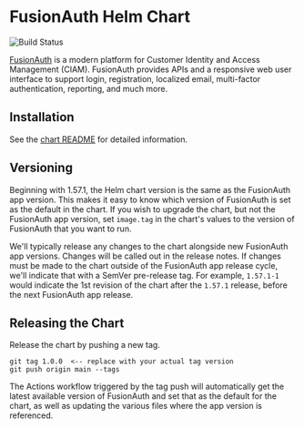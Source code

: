 # FusionAuth Helm Chart

![Build Status](https://github.com/FusionAuth/charts/actions/workflows/release.yml/badge.svg)

[FusionAuth](https://fusionauth.io/) is a modern platform for Customer Identity and Access Management (CIAM). FusionAuth provides APIs and a responsive web user interface to support login, registration, localized email, multi-factor authentication, reporting, and much more.

## Installation

See the [chart README](chart/README.md) for detailed information.

## Versioning

Beginning with 1.57.1, the Helm chart version is the same as the FusionAuth app version. This makes it easy to know which version of FusionAuth is set as the default in the chart. If you wish to upgrade the chart, but not the FusionAuth app version, set `image.tag` in the chart's values to the version of FusionAuth that you want to run.

We'll typically release any changes to the chart alongside new FusionAuth app versions. Changes will be called out in the release notes. If changes must be made to the chart outside of the FusionAuth app release cycle, we'll indicate that with a SemVer pre-release tag. For example, `1.57.1-1` would indicate the 1st revision of the chart after the `1.57.1` release, before the next FusionAuth app release.

## Releasing the Chart

Release the chart by pushing a new tag.

```
git tag 1.0.0  <-- replace with your actual tag version
git push origin main --tags
```

The Actions workflow triggered by the tag push will automatically get the latest available version of FusionAuth and set that as the default for the chart, as well as updating the various files where the app version is referenced.
